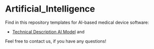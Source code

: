 # Artificial_Intelligence

Find in this repository templates for AI-based medical device software: 

- [Technical Description AI Model](Template_Technical_Description_AI_Model.docx) and 

Feel free to contact us, if you have any questions!
